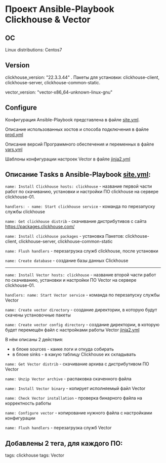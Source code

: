# Проект Ansible-Playbook Clickhouse & Vector

## ОС
Linux distributions: Centos7

## Version
clickhouse_version: "22.3.3.44" . Пакеты для установки: clickhouse-client, clickhouse-server, clickhouse-common-static.

vector_version: "vector-x86_64-unknown-linux-gnu" 

## Configure

Конфигурация Ansible-Playbook представлена в файле [site.yml](playbook%2Fsite.yml). 

Описание использованных хостов и способа подключения в файле [prod.yml](playbook%2Finventory%2Fprod.yml)

Описание версий Программного обеспечения и переменных в файле [vars.yml](playbook%2Fgroup_vars%2Fclickhouse%2Fvars.yml)

Шаблоны конфигурации настроек Vector в файле [jinja2.yml](playbook%2Fgroup_vars%2Ftemplate%2Fjinja2.yml)

## Описание Тasks в Ansible-Playbook [site.yml](playbook%2Fsite.yml):

```name: Install Clickhouse hosts: clickhouse``` - название первой части работ по скачиванию, установки и настройки ПО clickhouse на сервере clickhouse-01.

```handlers: - name: Start clickhouse service``` - команда по перезапуску службы clickhouse

```name: Get clickhouse distrib``` - скачивание дистрибутивов с сайта https://packages.clickhouse.com/
          
```name: Install clickhouse packages``` - установка Пакетов: clickhouse-client, clickhouse-server, clickhouse-common-static

```name: Flush handlers``` - перезагрузка служб clickhouse, после установки
      
```name: Create database``` - создание базы данных Clickhouse

---

```name: Install Vector hosts: clickhouse``` - название второй части работ по скачиванию, установки и настройки ПО Vector на сервере clickhouse-01.

```handlers: name: Start Vector service``` - команда по перезапуску службы Vector

```name: Create vector directory``` - создание директории, в которую будут скачены установочные пакеты

```name: Create vector config directory``` - создание директории, в которую будет перемещён файл с настройками работы Vector [jinja2.yml](playbook%2Fgroup_vars%2Ftemplate%2Fjinja2.yml)

В нём описаны 2 действия:

- в блоке sources - каике логи и откуда собирать
- в блоке sinks - в какую таблицу Clickhouse их складывать

```name: Get Vector distrib``` - скачивание архива с дистрибутивом ПО Vector

```name: Unzip Vector archive``` - распаковка скаченного файла

```name: Install Vector binary``` - копирует исполняемый файл Vector

```name: Check Vector installation``` - проверка бинарного файла на корректность работы

```name: Configure vector``` - копирование нужного файла с настройками конфигурации

```name: Flush handlers``` - перезагрузка служб Vector


## Добавлены 2 тега, для каждого ПО:

tags: clickhouse
tags: Vector